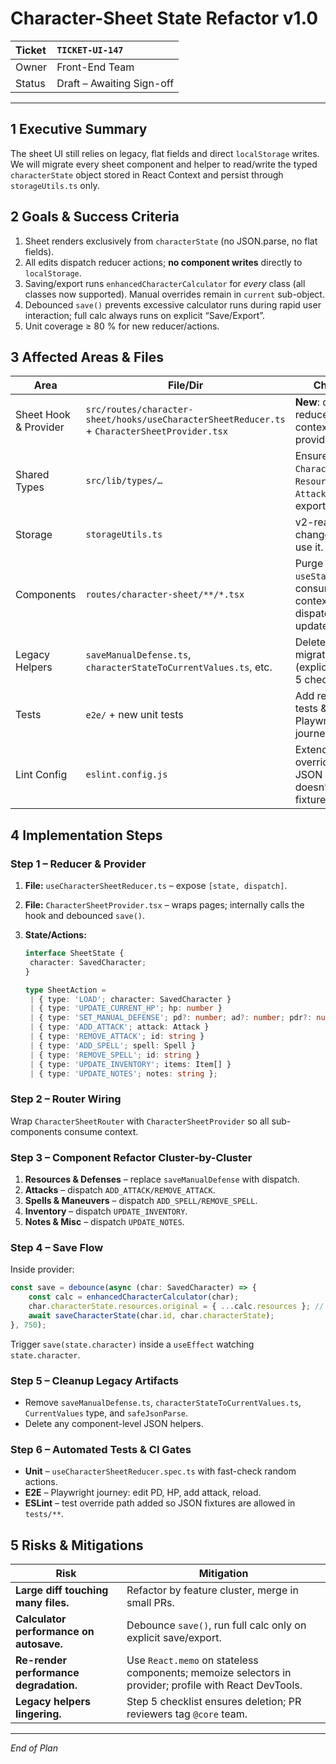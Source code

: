 # Character-Sheet State Refactor v1.0

| Ticket | `TICKET-UI-147`           |
| :----- | :------------------------ |
| Owner  | Front-End Team            |
| Status | Draft – Awaiting Sign-off |

---

## 1 Executive Summary

The sheet UI still relies on legacy, flat fields and direct `localStorage` writes. We will migrate every sheet component and helper to read/write the typed `characterState` object stored in React Context and persist through `storageUtils.ts` only.

## 2 Goals & Success Criteria

1. Sheet renders exclusively from `characterState` (no JSON.parse, no flat fields).
2. All edits dispatch reducer actions; **no component writes** directly to `localStorage`.
3. Saving/export runs `enhancedCharacterCalculator` for _every_ class (all classes now supported). Manual overrides remain in `current` sub-object.
4. Debounced `save()` prevents excessive calculator runs during rapid user interaction; full calc always runs on explicit “Save/Export”.
5. Unit coverage ≥ 80 % for new reducer/actions.

## 3 Affected Areas & Files

| Area                  | File/Dir                                                                                      | Change                                                             |
| --------------------- | --------------------------------------------------------------------------------------------- | ------------------------------------------------------------------ |
| Sheet Hook & Provider | `src/routes/character-sheet/hooks/useCharacterSheetReducer.ts` + `CharacterSheetProvider.tsx` | **New**: central reducer + context provider.                       |
| Shared Types          | `src/lib/types/…`                                                                             | Ensure `CharacterState`, `ResourceState`, `Attack`, etc. exported. |
| Storage               | `storageUtils.ts`                                                                             | v2-ready—no change, only use it.                                   |
| Components            | `routes/character-sheet/**/*.tsx`                                                             | Purge local `useState`; consume context; dispatch updates.         |
| Legacy Helpers        | `saveManualDefense.ts`, `characterStateToCurrentValues.ts`, etc.                              | Delete after migration (explicit in Step 5 checklist).             |
| Tests                 | `e2e/` + new unit tests                                                                       | Add reducer tests & Playwright journeys.                           |
| Lint Config           | `eslint.config.js`                                                                            | Extend test override so JSON ban doesn’t flag fixture data.        |

## 4 Implementation Steps

### Step 1 – Reducer & Provider

1. **File:** `useCharacterSheetReducer.ts` – expose `[state, dispatch]`.
2. **File:** `CharacterSheetProvider.tsx` – wraps pages; internally calls the hook and debounced `save()`.
3. **State/Actions:**

   ```ts
   interface SheetState {
   	character: SavedCharacter;
   }

   type SheetAction =
   	| { type: 'LOAD'; character: SavedCharacter }
   	| { type: 'UPDATE_CURRENT_HP'; hp: number }
   	| { type: 'SET_MANUAL_DEFENSE'; pd?: number; ad?: number; pdr?: number }
   	| { type: 'ADD_ATTACK'; attack: Attack }
   	| { type: 'REMOVE_ATTACK'; id: string }
   	| { type: 'ADD_SPELL'; spell: Spell }
   	| { type: 'REMOVE_SPELL'; id: string }
   	| { type: 'UPDATE_INVENTORY'; items: Item[] }
   	| { type: 'UPDATE_NOTES'; notes: string };
   ```

### Step 2 – Router Wiring

Wrap `CharacterSheetRouter` with `CharacterSheetProvider` so all sub-components consume context.

### Step 3 – Component Refactor Cluster-by-Cluster

1. **Resources & Defenses** – replace `saveManualDefense` with dispatch.
2. **Attacks** – dispatch `ADD_ATTACK/REMOVE_ATTACK`.
3. **Spells & Maneuvers** – dispatch `ADD_SPELL/REMOVE_SPELL`.
4. **Inventory** – dispatch `UPDATE_INVENTORY`.
5. **Notes & Misc** – dispatch `UPDATE_NOTES`.

### Step 4 – Save Flow

Inside provider:

```ts
const save = debounce(async (char: SavedCharacter) => {
	const calc = enhancedCharacterCalculator(char);
	char.characterState.resources.original = { ...calc.resources }; // merge originals
	await saveCharacterState(char.id, char.characterState);
}, 750);
```

Trigger `save(state.character)` inside a `useEffect` watching `state.character`.

### Step 5 – Cleanup Legacy Artifacts

- Remove `saveManualDefense.ts`, `characterStateToCurrentValues.ts`, `CurrentValues` type, and `safeJsonParse`.
- Delete any component-level JSON helpers.

### Step 6 – Automated Tests & CI Gates

- **Unit** – `useCharacterSheetReducer.spec.ts` with fast-check random actions.
- **E2E** – Playwright journey: edit PD, HP, add attack, reload.
- **ESLint** – test override path added so JSON fixtures are allowed in `tests/**`.

## 5 Risks & Mitigations

| Risk                                    | Mitigation                                                                                            |
| --------------------------------------- | ----------------------------------------------------------------------------------------------------- |
| **Large diff touching many files.**     | Refactor by feature cluster, merge in small PRs.                                                      |
| **Calculator performance on autosave.** | Debounce `save()`, run full calc only on explicit save/export.                                        |
| **Re-render performance degradation.**  | Use `React.memo` on stateless components; memoize selectors in provider; profile with React DevTools. |
| **Legacy helpers lingering.**           | Step 5 checklist ensures deletion; PR reviewers tag `@core` team.                                     |

---

_End of Plan_
